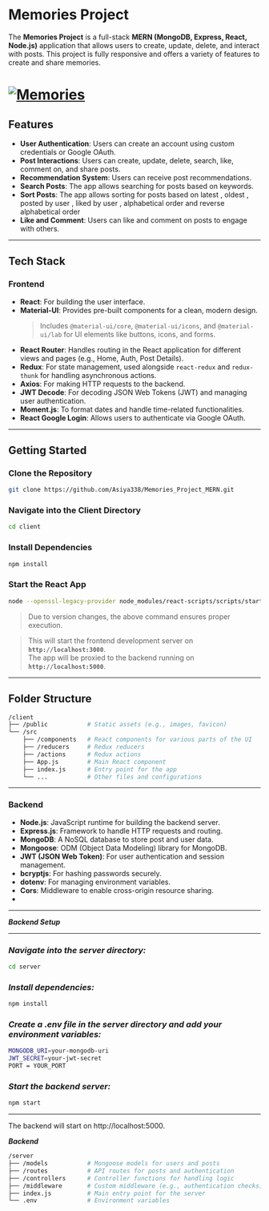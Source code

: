 # **Memories Project**

The **Memories Project** is a full-stack **MERN (MongoDB, Express, React, Node.js)** application that allows users to create, update, delete, and interact with posts. This project is fully responsive and offers a variety of features to create and share memories.

# [![Memories](https://i.postimg.cc/XvtN98WX/Screenshot-3.png)](https://postimg.cc/8FBVSLjV)

## **Features**

- **User Authentication**: Users can create an account using custom credentials or Google OAuth.
- **Post Interactions**: Users can create, update, delete, search, like, comment on, and share posts.
- **Recommendation System**: Users can receive post recommendations.
- **Search Posts**: The app allows searching for posts based on keywords.
- **Sort Posts**: The app allows sorting for posts based on latest , oldest , posted by user , liked by user , alphabetical order and reverse alphabetical order
- **Like and Comment**: Users can like and comment on posts to engage with others.

---

## **Tech Stack**

### **Frontend**

- **React**: For building the user interface.
- **Material-UI**: Provides pre-built components for a clean, modern design.
  > Includes `@material-ui/core`, `@material-ui/icons`, and `@material-ui/lab` for UI elements like buttons, icons, and forms.
- **React Router**: Handles routing in the React application for different views and pages (e.g., Home, Auth, Post Details).
- **Redux**: For state management, used alongside `react-redux` and `redux-thunk` for handling asynchronous actions.
- **Axios**: For making HTTP requests to the backend.
- **JWT Decode**: For decoding JSON Web Tokens (JWT) and managing user authentication.
- **Moment.js**: To format dates and handle time-related functionalities.
- **React Google Login**: Allows users to authenticate via Google OAuth.

---

## **Getting Started**

### **Clone the Repository**

```bash
git clone https://github.com/Asiya338/Memories_Project_MERN.git
```

### **Navigate into the Client Directory**

```bash
cd client
```

### **Install Dependencies**

```bash
npm install
```

### **Start the React App**

```bash
node --openssl-legacy-provider node_modules/react-scripts/scripts/start.js
```

> Due to version changes, the above command ensures proper execution.

> This will start the frontend development server on **`http://localhost:3000`**.  
> The app will be proxied to the backend running on **`http://localhost:5000`**.

---

## **Folder Structure**

```bash
/client
├── /public           # Static assets (e.g., images, favicon)
└── /src
    ├── /components   # React components for various parts of the UI
    ├── /reducers     # Redux reducers
    ├── /actions      # Redux actions
    ├── App.js        # Main React component
    ├── index.js      # Entry point for the app
    └── ...           # Other files and configurations
```

---

### **Backend**

- **Node.js**: JavaScript runtime for building the backend server.
- **Express.js**: Framework to handle HTTP requests and routing.
- **MongoDB**: A NoSQL database to store post and user data.
- **Mongoose**: ODM (Object Data Modeling) library for MongoDB.
- **JWT (JSON Web Token)**: For user authentication and session management.
- **bcryptjs**: For hashing passwords securely.
- **dotenv**: For managing environment variables.
- **Cors**: Middleware to enable cross-origin resource sharing.
- 
---

**_Backend Setup_**

---

### **_Navigate into the server directory:_**

```bash
cd server
```

### **_Install dependencies:_**

```bash
npm install
```

### **_Create a .env file in the server directory and add your environment variables:_**

```bash
MONGODB_URI=your-mongodb-uri
JWT_SECRET=your-jwt-secret
PORT = YOUR_PORT
```

### **_Start the backend server:_**

```bash
npm start
```

---

The backend will start on http://localhost:5000.

**_Backend_**

```bash
/server
├── /models           # Mongoose models for users and posts
├── /routes           # API routes for posts and authentication
├── /controllers      # Controller functions for handling logic
├── /middleware       # Custom middleware (e.g., authentication checks)
├── index.js          # Main entry point for the server
└── .env              # Environment variables

```
